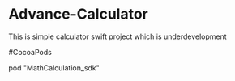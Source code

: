 # Advance-Calculator
This is simple calculator swift project which is underdevelopment

#CocoaPods

pod "MathCalculation_sdk"
